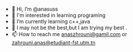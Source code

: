 - 👋 Hi, I’m @anasuss 
- 👀 I'm interested in learning programing
- 🌱 I’m currently learning c++,java
- 💞️ I may not be the best,but I am trying my best .
- 📫 How to reach me anaszhrouni@gamil.com or zahrouni.anas@etudiant-fst.utm.tn

<!---
anasuss/anasuss is a ✨ special ✨ repository because its `README.md` (this file) appears on your GitHub profile.
You can click the Preview link to take a look at your changes.
--->
